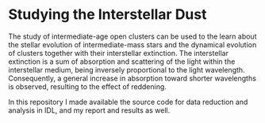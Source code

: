 Studying the Interstellar Dust
==============================

The study of intermediate-age open clusters can be used to the learn about the stellar
evolution of intermediate-mass stars and the dynamical evolution of clusters together with their interstellar extinction. The interstellar extinction is a sum of absorption and scattering of the light within the interstellar medium, being inversely proportional to the light wavelength. Consequently, a general increase in absorption toward shorter wavelengths is observed, resulting to the effect of reddening.

In this repository I made available the source code for data reduction and analysis in IDL, and my report and results as well.
